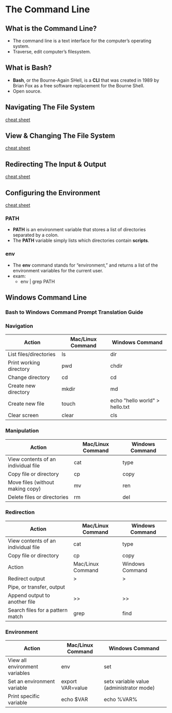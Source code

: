 # The Command Line

## What is the Command Line?
- The command line is a text interface for the computer’s operating system.
- Traverse, edit computer’s filesystem.

## What is Bash?
- **Bash**, or the Bourne-Again SHell, is a **CLI** that was created in 1989 by Brian Fox as a free software replacement for the Bourne Shell.
- Open source.

## Navigating The File System
[cheat sheet](./nav_file_system.pdf)

## View & Changing The File System
[cheat sheet](./view_changing_file_system.pdf)

## Redirecting The Input & Output
[cheat sheet](./redirecting_input_output.pdf)

## Configuring the Environment
[cheat sheet](./config_env.pdf)

### PATH
- **PATH** is an environment variable that stores a list of directories separated by a colon.
- The **PATH** variable simply lists which directories contain **scripts**.

### env
- The **env** command stands for “environment,” and returns a list of the environment variables for the current user.
- exam:
  - env | grep PATH


## Windows Command Line

### **Bash to Windows Command Prompt Translation Guide**

### **Navigation**
| Action                  | Mac/Linux Command | Windows Command                |
|-------------------------|-------------------|--------------------------------|
| List files/directories  | ls                | dir                            |
| Print working directory | pwd               | chdir                          |
| Change directory        | cd                | cd                             |
| Create new directory    | mkdir             | md                             |
| Create new file         | touch             | echo "hello world" > hello.txt |
| Clear screen            | clear             | cls                            |

### **Manipulation**
| Action                              | Mac/Linux Command | Windows Command |
|-------------------------------------|-------------------|-----------------|
| View contents of an individual file | cat               | type            |
| Copy file or directory              | cp                | copy            |
| Move files (without making copy)    | mv                | ren             |
| Delete files or directories         | rm                | del             |

### **Redirection**
| Action                              | Mac/Linux Command | Windows Command |
|-------------------------------------|-------------------|-----------------|
| View contents of an individual file | cat               | type            |
| Copy file or directory              | cp                | copy            |
| Action                              | Mac/Linux Command | Windows Command |
| Redirect output                     | >                 | >               |
| Pipe, or transfer, output           | |                 | |               |
| Append output to another file       | >>                | >>              |
| Search files for a pattern match    | grep              | find            |

### **Environment**
| Action                         | Mac/Linux Command | Windows Command                          |
|--------------------------------|-------------------|------------------------------------------|
| View all environment variables | env               | set                                      |
| Set an environment variable    | export VAR=value  | setx variable value (administrator mode) |
| Print specific variable        | echo $VAR         | echo %VAR%                               |
